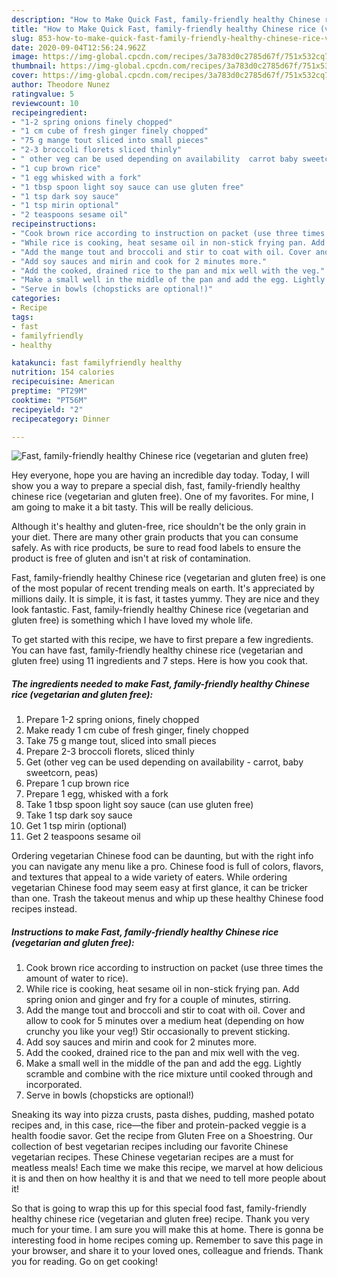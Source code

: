 ```yaml
---
description: "How to Make Quick Fast, family-friendly healthy Chinese rice (vegetarian and gluten free)"
title: "How to Make Quick Fast, family-friendly healthy Chinese rice (vegetarian and gluten free)"
slug: 853-how-to-make-quick-fast-family-friendly-healthy-chinese-rice-vegetarian-and-gluten-free
date: 2020-09-04T12:56:24.962Z
image: https://img-global.cpcdn.com/recipes/3a783d0c2785d67f/751x532cq70/fast-family-friendly-healthy-chinese-rice-vegetarian-and-gluten-free-recipe-main-photo.jpg
thumbnail: https://img-global.cpcdn.com/recipes/3a783d0c2785d67f/751x532cq70/fast-family-friendly-healthy-chinese-rice-vegetarian-and-gluten-free-recipe-main-photo.jpg
cover: https://img-global.cpcdn.com/recipes/3a783d0c2785d67f/751x532cq70/fast-family-friendly-healthy-chinese-rice-vegetarian-and-gluten-free-recipe-main-photo.jpg
author: Theodore Nunez
ratingvalue: 5
reviewcount: 10
recipeingredient:
- "1-2 spring onions finely chopped"
- "1 cm cube of fresh ginger finely chopped"
- "75 g mange tout sliced into small pieces"
- "2-3 broccoli florets sliced thinly"
- " other veg can be used depending on availability  carrot baby sweetcorn peas"
- "1 cup brown rice"
- "1 egg whisked with a fork"
- "1 tbsp spoon light soy sauce can use gluten free"
- "1 tsp dark soy sauce"
- "1 tsp mirin optional"
- "2 teaspoons sesame oil"
recipeinstructions:
- "Cook brown rice according to instruction on packet (use three times the amount of water to rice)."
- "While rice is cooking, heat sesame oil in non-stick frying pan. Add spring onion and ginger and fry for a couple of minutes, stirring."
- "Add the mange tout and broccoli and stir to coat with oil. Cover and allow to cook for 5 minutes over a medium heat (depending on how crunchy you like your veg!) Stir occasionally to prevent sticking."
- "Add soy sauces and mirin and cook for 2 minutes more."
- "Add the cooked, drained rice to the pan and mix well with the veg."
- "Make a small well in the middle of the pan and add the egg. Lightly scramble and combine with the rice mixture until cooked through and incorporated."
- "Serve in bowls (chopsticks are optional!)"
categories:
- Recipe
tags:
- fast
- familyfriendly
- healthy

katakunci: fast familyfriendly healthy 
nutrition: 154 calories
recipecuisine: American
preptime: "PT29M"
cooktime: "PT56M"
recipeyield: "2"
recipecategory: Dinner

---
```



![Fast, family-friendly healthy Chinese rice (vegetarian and gluten free)](https://img-global.cpcdn.com/recipes/3a783d0c2785d67f/751x532cq70/fast-family-friendly-healthy-chinese-rice-vegetarian-and-gluten-free-recipe-main-photo.jpg)

Hey everyone, hope you are having an incredible day today. Today, I will show you a way to prepare a special dish, fast, family-friendly healthy chinese rice (vegetarian and gluten free). One of my favorites. For mine, I am going to make it a bit tasty. This will be really delicious.

Although it&#39;s healthy and gluten-free, rice shouldn&#39;t be the only grain in your diet. There are many other grain products that you can consume safely. As with rice products, be sure to read food labels to ensure the product is free of gluten and isn&#39;t at risk of contamination.

Fast, family-friendly healthy Chinese rice (vegetarian and gluten free) is one of the most popular of recent trending meals on earth. It's appreciated by millions daily. It is simple, it is fast, it tastes yummy. They are nice and they look fantastic. Fast, family-friendly healthy Chinese rice (vegetarian and gluten free) is something which I have loved my whole life.


To get started with this recipe, we have to first prepare a few ingredients. You can have fast, family-friendly healthy chinese rice (vegetarian and gluten free) using 11 ingredients and 7 steps. Here is how you cook that.

<!--inarticleads1-->

##### The ingredients needed to make Fast, family-friendly healthy Chinese rice (vegetarian and gluten free):

1. Prepare 1-2 spring onions, finely chopped
1. Make ready 1 cm cube of fresh ginger, finely chopped
1. Take 75 g mange tout, sliced into small pieces
1. Prepare 2-3 broccoli florets, sliced thinly
1. Get  (other veg can be used depending on availability - carrot, baby sweetcorn, peas)
1. Prepare 1 cup brown rice
1. Prepare 1 egg, whisked with a fork
1. Take 1 tbsp spoon light soy sauce (can use gluten free)
1. Take 1 tsp dark soy sauce
1. Get 1 tsp mirin (optional)
1. Get 2 teaspoons sesame oil


Ordering vegetarian Chinese food can be daunting, but with the right info you can navigate any menu like a pro. Chinese food is full of colors, flavors, and textures that appeal to a wide variety of eaters. While ordering vegetarian Chinese food may seem easy at first glance, it can be tricker than one. Trash the takeout menus and whip up these healthy Chinese food recipes instead. 

<!--inarticleads2-->

##### Instructions to make Fast, family-friendly healthy Chinese rice (vegetarian and gluten free):

1. Cook brown rice according to instruction on packet (use three times the amount of water to rice).
1. While rice is cooking, heat sesame oil in non-stick frying pan. Add spring onion and ginger and fry for a couple of minutes, stirring.
1. Add the mange tout and broccoli and stir to coat with oil. Cover and allow to cook for 5 minutes over a medium heat (depending on how crunchy you like your veg!) Stir occasionally to prevent sticking.
1. Add soy sauces and mirin and cook for 2 minutes more.
1. Add the cooked, drained rice to the pan and mix well with the veg.
1. Make a small well in the middle of the pan and add the egg. Lightly scramble and combine with the rice mixture until cooked through and incorporated.
1. Serve in bowls (chopsticks are optional!)


Sneaking its way into pizza crusts, pasta dishes, pudding, mashed potato recipes and, in this case, rice—the fiber and protein-packed veggie is a health foodie savor. Get the recipe from Gluten Free on a Shoestring. Our collection of best vegetarian recipes including our favorite Chinese vegetarian recipes. These Chinese vegetarian recipes are a must for meatless meals! Each time we make this recipe, we marvel at how delicious it is and then on how healthy it is and that we need to tell more people about it! 

So that is going to wrap this up for this special food fast, family-friendly healthy chinese rice (vegetarian and gluten free) recipe. Thank you very much for your time. I am sure you will make this at home. There is gonna be interesting food in home recipes coming up. Remember to save this page in your browser, and share it to your loved ones, colleague and friends. Thank you for reading. Go on get cooking!
